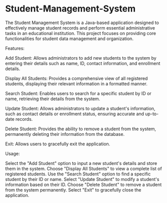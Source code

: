 # Student-Management-System
The Student Management System is a Java-based application designed to effectively manage student records and perform essential administrative tasks in an educational institution. This project focuses on providing core functionalities for student data management and organization.

Features:

Add Student: Allows administrators to add new students to the system by entering their details such as name, ID, contact information, and enrollment details.

Display All Students: Provides a comprehensive view of all registered students, displaying their relevant information in a formatted manner.

Search Student: Enables users to search for a specific student by ID or name, retrieving their details from the system.

Update Student: Allows administrators to update a student's information, such as contact details or enrollment status, ensuring accurate and up-to-date records.

Delete Student: Provides the ability to remove a student from the system, permanently deleting their information from the database.

Exit: Allows users to gracefully exit the application.

Usage:

Select the "Add Student" option to input a new student's details and store them in the system.
Choose "Display All Students" to view a complete list of registered students.
Use the "Search Student" option to find a specific student by their ID or name.
Select "Update Student" to modify a student's information based on their ID.
Choose "Delete Student" to remove a student from the system permanently.
Select "Exit" to gracefully close the application.
